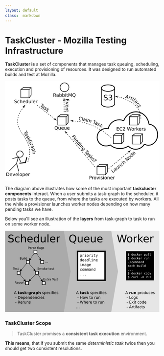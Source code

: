 ```yaml
---
layout: default
class:  markdown
---
```

TaskCluster - Mozilla Testing Infrastructure
============================================

**TaskCluster is** a set of components that manages task queuing, scheduling,
execution and provisioning of resources. It was designed to run automated builds
and test at Mozilla.

![Rough overview of taskcluster components](/assets/overview.png)

The diagram above illustrates how some of the most important
**taskcluster components** interact.
When a user submits a task-graph to the scheduler, it posts tasks to
the queue, from where the tasks are executed by workers. All the while a
provisioner launches worker nodes depending on how many pending tasks we have.

Below you'll see an illustration of the **layers** from task-graph to task to
run on some worker node.

![Rough overview of taskcluster components](/assets/layers.png)

### TaskCluster Scope
<blockquote>
  TaskCluster promises a <b>consistent task execution</b> environment.
</blockquote>


**This means**, that if you submit the same _deterministic task_ twice then
you should get two consistent resolutions.
